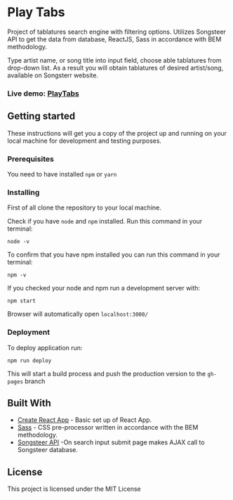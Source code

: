 # Play Tabs

Project of tablatures search engine with filtering options. Utilizes Songsteer API to get the data from database, ReactJS, Sass in accordance with BEM methodology.

Type artist name, or song title into input field, choose able tablatures from drop-down list. As a result you will obtain tablatures of desired artist/song, available on Songsterr website.

### Live demo: [PlayTabs](https://playtabs.netlify.com/)
## Getting started

These instructions will get you a copy of the project up and running on your local machine for development and testing purposes.

### Prerequisites

You need to have installed `npm` or `yarn`

### Installing

First of all clone the repository to your local machine.

Check if you have `node` and `npm` installed. Run this command in your terminal:

```
node -v
```

To confirm that you have npm installed you can run this command in your terminal:

```
npm -v
```

If you checked your node and npm run a development server with:

```
npm start
```

Browser will automatically open `localhost:3000/`

### Deployment

To deploy application run:

```
npm run deploy
```

This will start a build process and push the production version to the `gh-pages` branch

## Built With

- [Create React App](https://github.com/facebook/create-react-app) - Basic set up of React App.
- [Sass](https://github.com/sass/sass) - CSS pre-processor written in accordance with the BEM methodology.
- [Songsteer API](https://www.songsterr.com/a/wa/api) -On search input submit page makes AJAX call to Songsteer database.

## License

This project is licensed under the MIT License
